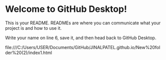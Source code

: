 
# Welcome to GitHub Desktop!

This is your README. READMEs are where you can communicate what your project is and how to use it.

Write your name on line 6, save it, and then head back to GitHub Desktop.

file:///C:/Users/USER/Documents/GitHub/JINALPATEL.github.io/New%20folder%20(2)/index1.html

